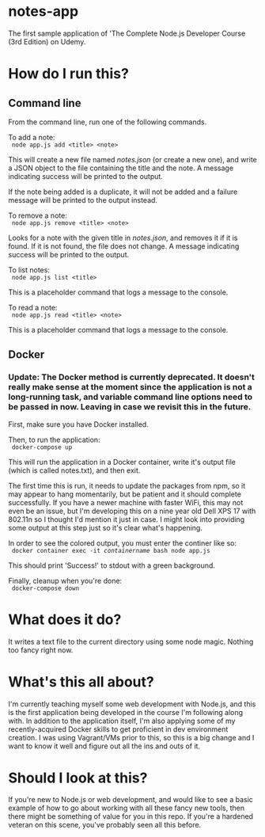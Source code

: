 # notes-app
The first sample application of 'The Complete Node.js Developer Course (3rd Edition) on Udemy.

# How do I run this?
## Command line
From the command line, run one of the following commands.

To add a note:  
<code>
node app.js add \<title\> \<note\>
</code>

This will create a new file named <i>notes.json</i> (or create a new one), and write a JSON object to the file containing the title and the note. A message indicating success will be printed to the output.

If the note being added is a duplicate, it will not be added and a failure message will be printed to the output instead.

To remove a note:  
<code>
node app.js remove \<title\> \<note\>
</code>

Looks for a note with the given title in <i>notes.json</i>, and removes it if it is found. If it is not found, the file does not change. A message indicating success will be printed to the output.

To list notes:  
<code>
node app.js list \<title\>
</code>

This is a placeholder command that logs a message to the console.

To read a note:  
<code>
node app.js read \<title\> \<note\>
</code>

This is a placeholder command that logs a message to the console.

## Docker

### Update: The Docker method is currently deprecated. It doesn't really make sense at the moment since the application is not a long-running task, and variable command line options need to be passed in now. Leaving in case we revisit this in the future.
First, make sure you have Docker installed.  

Then, to run the application:  
<code>
docker-compose up
</code>

This will run the application in a Docker container, write it's output file (which is called notes.txt), and then exit.

The first time this is run, it needs to update the packages from npm, so it may appear to hang momentarily, but be patient and it should complete successfully. If you have a newer machine with faster WiFi, this may not even be an issue, but I'm developing this on a nine year old Dell XPS 17 with 802.11n so I thought I'd mention it just in case. I might look into providing some output at this step just so it's clear what's happening.

In order to see the colored output, you must enter the continer like so:  
<code>
docker container exec -it <i>containername</i> bash
node app.js
</code>

This should print 'Success!' to stdout with a green background.

Finally, cleanup when you're done:  
<code>
docker-compose down
</code>

# What does it do?
It writes a text file to the current directory using some node magic. Nothing too fancy right now.

# What's this all about?
I'm currently teaching myself some web development with Node.js, and this is the first application being developed in the course I'm following along with. In addition to the application itself, I'm also applying some of my recently-acquired Docker skills to get proficient in dev environment creation. I was using Vagrant/VMs prior to this, so this is a big change and I want to know it well and figure out all the ins and outs of it.

# Should I look at this?
If you're new to Node.js or web development, and would like to see a basic example of how to go about working with all these fancy new tools, then there might be something of value for you in this repo. If you're a hardened veteran on this scene, you've probably seen all this before.